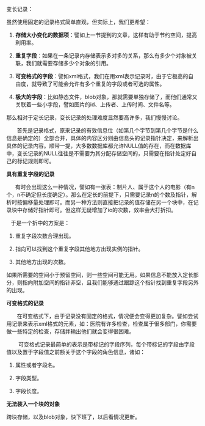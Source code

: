<p>
    变长记录：
</p>
<p>
    虽然使用固定的记录格式简单直观，但实际上，我们更希望：
</p>
<ol class=" list-paddingleft-2" style="list-style-type: decimal;">
    <li>
        <p>
            <strong>存储大小变化的数据项</strong>：譬如上一节提到的文章，这样有助于节约空间，提高利用率。
        </p>
    </li>
    <li>
        <p>
            <strong>重复字段</strong>：如果在一条记录内存储表示多对多的关系，那么有多少个对象被关联，我们就需要存储多少个对象的引用。<br/>
        </p>
    </li>
    <li>
        <p>
            <strong>可变格式的字段</strong>：譬如xml格式，我们在用xml表示记录时，由于它极高的自由度，就导致了可能会允许有多个重复的字段或者可选的属性。
        </p>
    </li>
    <li>
        <p>
            <strong>极大的字段</strong>：比如静态文件，blob对象，那就需要单独存储了，而他们通常又关联着一些小字段，譬如图片的id、上传者、上传时间、文件名等。
        </p>
    </li>
</ol>
<p>
    那么相对于定长记录，变长记录的处理难度显然要高许多，我们慢慢讨论。<br/>
</p>
<p>
    &nbsp; &nbsp; &nbsp; &nbsp;首先是记录格式，原来记录的有效信息位（如第几个字节到第几个字节是什么信息是确定的）全部合并，具体的内容区分则由信息头的记录指针决定，来解析出具体的记录内容。顺带一提，大多数数据库都允许NULL值的存在，而在数据库中，变长记录的NULL往往是不需要为其分配存储空间的，只需要在指针处定好自己的标记规则即可。
</p>
<p>
    <strong>具有重复字段的记录</strong>
</p>
<p>
    <strong>&nbsp; &nbsp; &nbsp; &nbsp;</strong>有时会出现这么一种情况，譬如有一张表：制片人、属于这个人的电影（有n个，n不确定但长度确定）。那么在定长的前提下，只需要记录n的个数及指针，解析时按偏移量处理即可。而另一种方法则直接把记录的值存储在另一个块中，在记录块中存储好指针即可。但这样无疑增加了io的次数，效率会大打折扣。<strong><br/></strong>
</p>
<p>
    &nbsp; &nbsp;于是一个折中的方案是：<br/>
</p>
<ol class=" list-paddingleft-2" style="list-style-type: decimal;">
    <li>
        <p>
            重复字段次数合理出现。
        </p>
    </li>
    <li>
        <p>
            指向可以找到这个重复字段其他地方出现实例的指针。
        </p>
    </li>
    <li>
        <p>
            其他地方出现的次数。
        </p>
    </li>
</ol>
<p>
    如果所需要的空间小于预留空间，则一些空间可能无用。如果信息不能放入定长部分，则指向附加空间的指针非空，且我们能够通过跟踪这个指针找到重复字段另外的出现。<br/>
</p>
<p>
    <strong>可变格式的记录</strong>
</p>
<p>
    &nbsp;&nbsp;&nbsp;&nbsp;&nbsp; &nbsp;在可变格式下，由于记录没有固定的格式，情况便会变得更加复杂。譬如尝试用记录来表示xml格式的元素，如：医院有许多检查，检查属于很多部门，你需要做一些特定的检查，存储并输出他们就会变得很困难。<strong><br/></strong>
</p>
<p>
    &nbsp;&nbsp;&nbsp;&nbsp;&nbsp; &nbsp; 可变格式记录最简单的表示是带标记的字段序列，每个带标记的字段由字段值以及置于字段值之前额关于这个字段的角色信息，诸如：<br/>
</p>
<ol class=" list-paddingleft-2" style="list-style-type: decimal;">
    <li>
        <p>
            属性或者字段名。
        </p>
    </li>
    <li>
        <p>
            字段类型。
        </p>
    </li>
    <li>
        <p>
            字段长度。
        </p>
    </li>
</ol>
<p>
    <strong>无法装入一个块的对象</strong>
</p>
<p>
    跨块存储，以及blob对象，快下班了，以后看情况更新。<br/>
</p>
